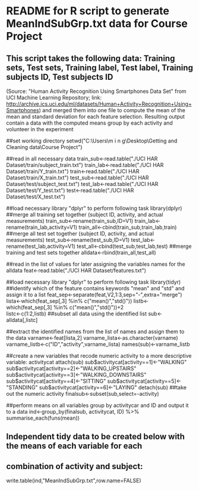 # README for R script to generate MeanIndSubGrp.txt data for Course Project

## This script takes the following data: Training sets, Test sets, Training label, Test label, Training subjects ID, Test subjects ID
(Source: "Human Activity Recognition Using Smartphones Data Set" from UCI Machine Learning Repository;
link: http://archive.ics.uci.edu/ml/datasets/Human+Activity+Recognition+Using+Smartphones)
and merged them into one file to compute the mean of the mean and standard deviation for each feature selection.
Resulting output contain a data with the computed means group by each activity and volunteer in the experiment

##set working directory
	setwd("C:\\Users\\m i n g\\Desktop\\Getting and Cleaning data\\Course Project")

##read in all necessary data
	train_sub<-read.table("./UCI HAR Dataset/train/subject_train.txt")
	train_lab<-read.table("./UCI HAR Dataset/train/Y_train.txt")
	train<-read.table("./UCI HAR Dataset/train/X_train.txt")
	test_sub<-read.table("./UCI HAR Dataset/test/subject_test.txt")
	test_lab<-read.table("./UCI HAR Dataset/test/Y_test.txt")
	test<-read.table("./UCI HAR Dataset/test/X_test.txt")

##load necessary library "dplyr" to perform following task
	library(dplyr)
##merge all training set together (subject ID, activity, and actual measurements)
	train_sub<-rename(train_sub,ID=V1)
	train_lab<-rename(train_lab,activity=V1)
	train_all<-cbind(train_sub,train_lab,train)
##merge all test set together (subject ID, activity, and actual measurements)
	test_sub<-rename(test_sub,ID=V1)
	test_lab<-rename(test_lab,activity=V1)
	test_all<-cbind(test_sub,test_lab,test)
##merge training and test sets together
	alldata<-rbind(train_all,test_all)

##read in the list of values for later assigning the variables names for the alldata
	feat<-read.table("./UCI HAR Dataset/features.txt")

##load necessary library "dplyr" to perform following task
	library(tidyr)
##identify which of the feature contains keywords "mean" and "std" and assign it to a list
	feat_sep<-separate(feat,V2,1:3,sep="-",extra="merge")
	lista<-which(feat_sep[,3] %in% c("mean()","std()"))
	listb<-which(feat_sep[,3] %in% c("mean()","std()"))+2	
	listc<-c(1:2,listb)
##subset all data using the identified list
	sub<-alldata[,listc]

##extract the identified names from the list of names and assign them to the data
	varname<-feat[lista,2]
	varname_lista<-as.character(varname)
	varname_listb<-c("ID","activity",varname_lista)
	names(sub)<-varname_listb

##create a new variables that recode numeric activity to a more descriptive variable: activitycat
	attach(sub)
	sub$activitycat[activity==1]<-"WALKING"
	sub$activitycat[activity==2]<-"WALKING_UPSTAIRS"
	sub$activitycat[activity==3]<-"WALKING_DOWNSTAIRS"
	sub$activitycat[activity==4]<-"SITTING"
	sub$activitycat[activity==5]<-"STANDING"
	sub$activitycat[activity==6]<-"LAYING"
	detach(sub)
##take out the numeric activity
	finalsub<-subset(sub,select=-activity)

##perform means on all variables group by activitycar and ID and output it to a data
	ind<-group_by(finalsub, activitycat, ID) %>% summarise_each(funs(mean))

## Independent tidy data to be created below with the means of each variable for each
## combination of activity and subject:
write.table(ind,"MeanIndSubGrp.txt",row.name=FALSE)
